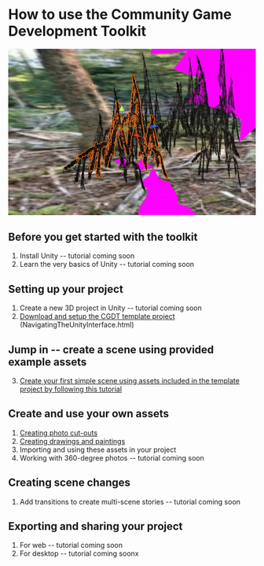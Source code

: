 # How to use the Community Game Development Toolkit

![](images/toolkit.jpg)

## Before you get started with the toolkit

1. Install Unity -- tutorial coming soon
2. Learn the very basics of Unity -- tutorial coming soon

## Setting up your project
1. Create a new 3D project in Unity -- tutorial coming soon
2. [Download and setup the CGDT template project](CreatingAProject.md)
(NavigatingTheUnityInterface.html)

## Jump in -- create a scene using provided example assets  
3. [Create your first simple scene using assets included in the template project by following this tutorial](Tutorial-Using-Example-Assets.md)

## Create and use your own assets
1. 	[Creating photo cut-outs](CreatingArtwork-Photos.md)
1. 	[Creating drawings and paintings](CreatingArtwork-Drawings.md)
2. Importing and using these assets in your project
3. Working with 360-degree photos -- tutorial coming soon

## Creating scene changes
1. Add transitions to create multi-scene stories -- tutorial coming soon


## Exporting and sharing your project
1. 	For web -- tutorial coming soon
1. 	For desktop -- tutorial coming soonx
 

